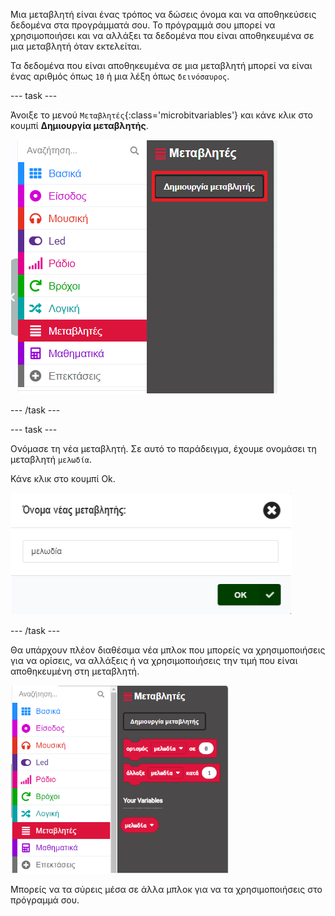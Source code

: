 Μια μεταβλητή είναι ένας τρόπος να δώσεις όνομα και να αποθηκεύσεις δεδομένα στα προγράμματά σου. Το πρόγραμμά σου μπορεί να χρησιμοποιήσει και να αλλάξει τα δεδομένα που είναι αποθηκευμένα σε μια μεταβλητή όταν εκτελείται.

Τα δεδομένα που είναι αποθηκευμένα σε μια μεταβλητή μπορεί να είναι ένας αριθμός όπως `10` ή μια λέξη όπως `δεινόσαυρος`.

--- task ---

Άνοιξε το μενού `Μεταβλητές`{:class='microbitvariables'} και κάνε κλικ στο κουμπί **Δημιουργία μεταβλητής**.

![Το μενού Μεταβλητές, με τονισμένο το κουμπί 'Δημιουργία μεταβλητής'.](images/variable-menu.png)

--- /task ---

--- task ---

Ονόμασε τη νέα μεταβλητή. Σε αυτό το παράδειγμα, έχουμε ονομάσει τη μεταβλητή `μελωδία`.

Κάνε κλικ στο κουμπί Ok.

<img src="images/variable-tune.png" alt="The 'New variable name' window, with the name 'tune' written in the box." width="450"/>

--- /task ---

Θα υπάρχουν πλέον διαθέσιμα νέα μπλοκ που μπορείς να χρησιμοποιήσεις για να ορίσεις, να αλλάξεις ή να χρησιμοποιήσεις την τιμή που είναι αποθηκευμένη στη μεταβλητή.

<img src="images/variableblocks-tune.png" alt="The Variables menu with new blocks to set, change, and use the value of the tune variable." width="350"/>

Μπορείς να τα σύρεις μέσα σε άλλα μπλοκ για να τα χρησιμοποιήσεις στο πρόγραμμά σου.
